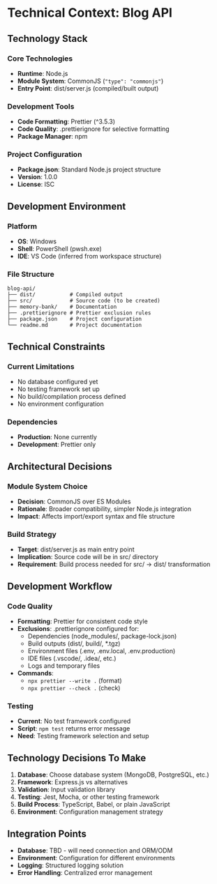 # Technical Context: Blog API

## Technology Stack

### Core Technologies
- **Runtime**: Node.js
- **Module System**: CommonJS (`"type": "commonjs"`)
- **Entry Point**: dist/server.js (compiled/built output)

### Development Tools
- **Code Formatting**: Prettier (^3.5.3)
- **Code Quality**: .prettierignore for selective formatting
- **Package Manager**: npm

### Project Configuration
- **Package.json**: Standard Node.js project structure
- **Version**: 1.0.0
- **License**: ISC

## Development Environment

### Platform
- **OS**: Windows
- **Shell**: PowerShell (pwsh.exe)
- **IDE**: VS Code (inferred from workspace structure)

### File Structure
```
blog-api/
├── dist/           # Compiled output
├── src/            # Source code (to be created)
├── memory-bank/    # Documentation
├── .prettierignore # Prettier exclusion rules
├── package.json    # Project configuration
└── readme.md       # Project documentation
```

## Technical Constraints

### Current Limitations
- No database configured yet
- No testing framework set up
- No build/compilation process defined
- No environment configuration

### Dependencies
- **Production**: None currently
- **Development**: Prettier only

## Architectural Decisions

### Module System Choice
- **Decision**: CommonJS over ES Modules
- **Rationale**: Broader compatibility, simpler Node.js integration
- **Impact**: Affects import/export syntax and file structure

### Build Strategy
- **Target**: dist/server.js as main entry point
- **Implication**: Source code will be in src/ directory
- **Requirement**: Build process needed for src/ → dist/ transformation

## Development Workflow

### Code Quality
- **Formatting**: Prettier for consistent code style
- **Exclusions**: .prettierignore configured for:
  - Dependencies (node_modules/, package-lock.json)
  - Build outputs (dist/, build/, *.tgz)
  - Environment files (.env, .env.local, .env.production)
  - IDE files (.vscode/, .idea/, etc.)
  - Logs and temporary files
- **Commands**: 
  - `npx prettier --write .` (format)
  - `npx prettier --check .` (check)

### Testing
- **Current**: No test framework configured
- **Script**: `npm test` returns error message
- **Need**: Testing framework selection and setup

## Technology Decisions To Make

1. **Database**: Choose database system (MongoDB, PostgreSQL, etc.)
2. **Framework**: Express.js vs alternatives
3. **Validation**: Input validation library
4. **Testing**: Jest, Mocha, or other testing framework
5. **Build Process**: TypeScript, Babel, or plain JavaScript
6. **Environment**: Configuration management strategy

## Integration Points

- **Database**: TBD - will need connection and ORM/ODM
- **Environment**: Configuration for different environments
- **Logging**: Structured logging solution
- **Error Handling**: Centralized error management
